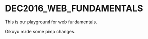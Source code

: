 # DEC2016_WEB_FUNDAMENTALS
This is our playground for web fundamentals.

Gikuyu made some pimp changes.

